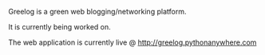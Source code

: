 Greelog is a green web blogging/networking platform.

It is currently being worked on.

The web application is currently live @ http://greelog.pythonanywhere.com